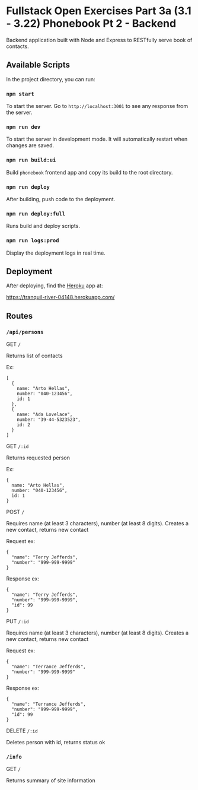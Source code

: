 # Fullstack Open Exercises Part 3a (3.1 - 3.22) Phonebook Pt 2 - Backend

Backend application built with Node and Express to RESTfully serve book of contacts.

## Available Scripts

In the project directory, you can run:

### `npm start`

To start the server. Go to `http://localhost:3001` to see any response from the server.

### `npm run dev`

To start the server in development mode. It will automatically restart when changes are saved.

### `npm run build:ui`

Build `phonebook` frontend app and copy its build to the root directory.

### `npm run deploy`

After building, push code to the deployment.

### `npm run deploy:full`

Runs build and deploy scripts.

### `npm run logs:prod`

Display the deployment logs in real time.

## Deployment

After deploying, find the [Heroku](https://devcenter.heroku.com/articles/getting-started-with-nodejs) app at:

https://tranquil-river-04148.herokuapp.com/

## Routes

### `/api/persons`

GET `/`

Returns list of contacts

Ex:
```
[
  {
    name: "Arto Hellas",
    number: "040-123456",
    id: 1
  },
  {
    name: "Ada Lovelace",
    number: "39-44-5323523",
    id: 2
  }
]
```

GET `/:id`

Returns requested person

Ex:
```
{
  name: "Arto Hellas",
  number: "040-123456",
  id: 1
}
```

POST `/`

Requires name (at least 3 characters), number (at least 8 digits). Creates a new contact, returns new contact

Request ex:
```
{
  "name": "Terry Jefferds",
  "number": "999-999-9999"
}
```

Response ex:
```
{
  "name": "Terry Jefferds",
  "number": "999-999-9999",
  "id": 99
}
```
PUT `/:id`

Requires name (at least 3 characters), number (at least 8 digits). Creates a new contact, returns new contact

Request ex:
```
{
  "name": "Terrance Jefferds",
  "number": "999-999-9999"
}
```

Response ex:
```
{
  "name": "Terrance Jefferds",
  "number": "999-999-9999",
  "id": 99
}
```

DELETE `/:id`

Deletes person with id, returns status ok

### `/info`

GET `/`

Returns summary of site information
